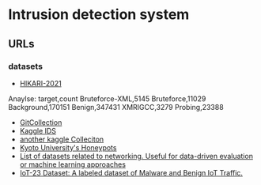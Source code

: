 # Intrusion detection system

## URLs

### datasets

- [HIKARI-2021](https://zenodo.org/record/5199540#.ZFn2FC9BxB0)

Anaylse:
target,count
Bruteforce-XML,5145
Bruteforce,11029
Background,170151
Benign,347431
XMRIGCC,3279
Probing,23388



- [GitCollection](https://github.com/gfek/Real-CyberSecurity-Datasets#-The-ADFA-Intrusion-Detection-Datasets)
- [Kaggle IDS](https://www.kaggle.com/datasets/amankumar255/network-intrusion-detection)
- [another kaggle Colleciton](https://www.kaggle.com/discussions/general/335189)
- [Kyoto University's Honeypots](http://www.takakura.com/Kyoto_data/new_data201704/)
- [List of datasets related to networking. Useful for data-driven evaluation or machine learning approaches](https://gist.github.com/stefanbschneider/96602bb3c8b256b90058d59f337a0e59)
- [IoT-23 Dataset: A labeled dataset of Malware and Benign IoT Traffic.](https://www.stratosphereips.org/datasets-iot23)
